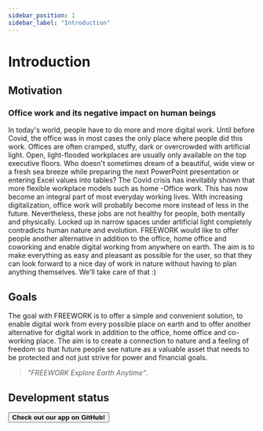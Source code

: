 ```yaml
---
sidebar_position: 1
sidebar_label: "Introduction"
---
```


# Introduction


## Motivation

### Office work and its negative impact on human beings
In today's world, people have to do more and more digital work. Until before Covid, the office was in most cases the only place where people did this work. Offices are often cramped, stuffy, dark or overcrowded with artificial light. Open, light-flooded workplaces are usually only available on the top executive floors. Who doesn't sometimes dream of a beautiful, wide view or a fresh sea breeze while preparing the next PowerPoint presentation or entering Excel values ​​into tables? The Covid crisis has inevitably shown that more flexible workplace models such as home
-Office work. This has now become an integral part of most everyday working lives. With increasing digitalization, office work will probably become more instead of less in the future. Nevertheless, these jobs are not healthy for people, both mentally and physically. Locked up in narrow spaces under artificial light completely contradicts human nature and evolution. FREEWORK would like to offer people another alternative in addition to the office, home office and coworking and enable digital working from anywhere on earth. The aim is to make everything as easy and pleasant as possible for the user, so that they can look forward to a nice day of work in nature without having to plan anything themselves. We'll take care of that :)

## Goals

The goal with FREEWORK is to offer a simple and convenient solution,
to enable digital work from every possible place on earth and to offer another alternative for digital work in addition to the office, home office and co-working place. The aim is to create a connection to nature and a feeling of freedom so that future people see nature as a valuable asset that needs to be protected and not just strive for power and financial goals.


>*"FREEWORK 
 Explore Earth
 Anytime"*.

## Development status
[<button className="button button--secondary">**Check out our app on GitHub!**</button>][Link]

[Link]: https://github.com/FREEW0RK/FreeWork_mobile_application

